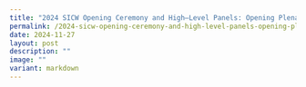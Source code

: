 ```yaml
---
title: "2024 SICW Opening Ceremony and High–Level Panels: Opening Plenary"
permalink: /2024-sicw-opening-ceremony-and-high-level-panels-opening-plenary/
date: 2024-11-27
layout: post
description: ""
image: ""
variant: markdown
---
```

